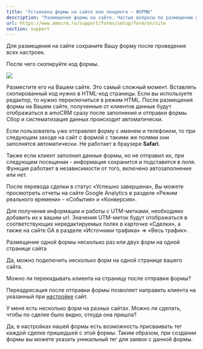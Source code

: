 ```yaml
---
title: "Установка формы на сайте или лендинге — ФОРМЫ"
description: "Размещение формы на сайте. Частые вопросы по размещению формы и ответы."
url: https://www.amocrm.ru/support/forms/setup/form/on/site
section: support
---
```


Для размещения на сайте сохраните Вашу форму после проведения всех настроек.

После чего скопируйте код формы.

![](/uploads/2019/06/Screenshot_13.png)

Разместите его на Вашем сайте. Это самый сложный момент. Вставлять скопированный код нужно в HTML-код страницы. Если вы используете редактор, то нужно переключиться в режим HTML. После размещения формы на Вашем сайте, полученные от клиентов данные будут отображаться в amoCRM сразу после заполнения и отправки формы. Сбор и систематизация данных происходит автоматически.

Если пользователь уже отправлял форму с именем и телефоном, то при следующем заходе на сайт с формой с такими же полями они заполнятся автоматически. Не работает в браузере **Safari**.

Также если клиент заполнил данные формы, но не отправил их, при следующем посещении - информация сохранится и подставится в поля. Функция работает в независимости от того, включено автозаполнение или нет.

После перевода сделки в статус «Успешно завершена», Вы можете просмотреть отчеты на сайте Google Analytics в разделе «Режим реального времени» - «События» и «Конверсия».

Для получения информации и работы с UTM-метками, необходимо добавить их к вашим url. Значения UTM-меток будут отображаться в соответствующих нередактируемых полях в карточке «Сделки», а также на сайте GA в разделе «Источники трафика» =&gt; «Весь трафик».

Размещение одной формы несколько раз или двух форм на одной странице сайта

Да, можно подключить несколько форм на одной странице вашего сайта.

Можно ли перекидывать клиента на страницу после отправки формы?

Переадресация после отправки формы позволяет направить клиента на указанный при [настройке](https://www.amocrm.ru/support/forms/setting_form_options) сайт.

У меня есть несколько форм на разных сайтах. Можно ли сделать, чтобы по сделке было видно, откуда она пришла?

Да, в настройках нашей формы есть возможность присваивать тег каждой сделке пришедшей с этой формы. Таким образом, при создании формы вы можете указать уникальный тег для заявок с данной формы.